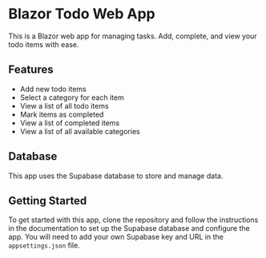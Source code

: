 # Blazor Todo Web App

This is a Blazor web app for managing tasks. Add, complete, and view your todo items with ease.

## Features
- Add new todo items
- Select a category for each item
- View a list of all todo items
- Mark items as completed
- View a list of completed items
- View a list of all available categories

## Database
This app uses the Supabase database to store and manage data.

## Getting Started
To get started with this app, clone the repository and follow the instructions in the documentation to set up the Supabase database and configure the app. You will need to add your own Supabase key and URL in the `appsettings.json` file.

